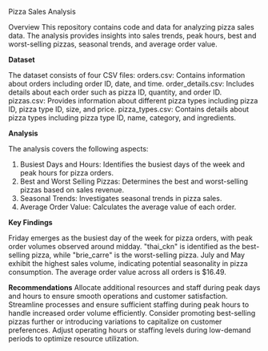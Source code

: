 Pizza Sales Analysis

Overview
This repository contains code and data for analyzing pizza sales data. The analysis provides insights into sales trends, peak hours, best and worst-selling pizzas, seasonal trends, and average order value.

**Dataset**

The dataset consists of four CSV files:
orders.csv: Contains information about orders including order ID, date, and time.
order_details.csv: Includes details about each order such as pizza ID, quantity, and order ID.
pizzas.csv: Provides information about different pizza types including pizza ID, pizza type ID, size, and price.
pizza_types.csv: Contains details about pizza types including pizza type ID, name, category, and ingredients.

**Analysis**

The analysis covers the following aspects:
1. Busiest Days and Hours: Identifies the busiest days of the week and peak hours for pizza orders.
2. Best and Worst Selling Pizzas: Determines the best and worst-selling pizzas based on sales revenue.
3. Seasonal Trends: Investigates seasonal trends in pizza sales.
4. Average Order Value: Calculates the average value of each order.

**Key Findings**

Friday emerges as the busiest day of the week for pizza orders, with peak order volumes observed around midday.
"thai_ckn" is identified as the best-selling pizza, while "brie_carre" is the worst-selling pizza.
July and May exhibit the highest sales volume, indicating potential seasonality in pizza consumption.
The average order value across all orders is $16.49.

**Recommendations**
Allocate additional resources and staff during peak days and hours to ensure smooth operations and customer satisfaction.
Streamline processes and ensure sufficient staffing during peak hours to handle increased order volume efficiently.
Consider promoting best-selling pizzas further or introducing variations to capitalize on customer preferences.
Adjust operating hours or staffing levels during low-demand periods to optimize resource utilization.
